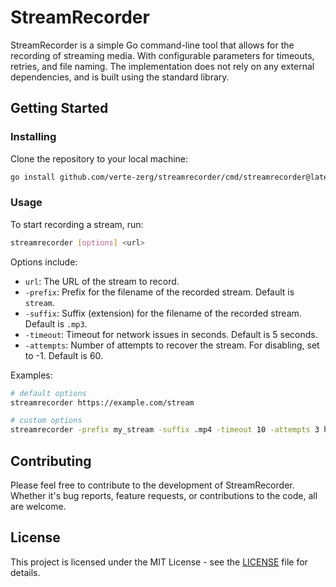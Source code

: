 # StreamRecorder

StreamRecorder is a simple Go command-line tool that allows for the recording of streaming media. With configurable parameters for timeouts, retries, and file naming. The implementation does not rely on any external dependencies, and is built using the standard library.

## Getting Started

### Installing

Clone the repository to your local machine:

```bash
go install github.com/verte-zerg/streamrecorder/cmd/streamrecorder@latest
```

### Usage

To start recording a stream, run:
```bash
streamrecorder [options] <url>
```

Options include:
- `url`: The URL of the stream to record.
- `-prefix`: Prefix for the filename of the recorded stream. Default is `stream`.
- `-suffix`: Suffix (extension) for the filename of the recorded stream. Default is `.mp3`.
- `-timeout`: Timeout for network issues in seconds. Default is 5 seconds.
- `-attempts`: Number of attempts to recover the stream. For disabling, set to -1. Default is 60.

Examples:
```bash
# default options
streamrecorder https://example.com/stream

# custom options
streamrecorder -prefix my_stream -suffix .mp4 -timeout 10 -attempts 3 https://example.com/stream
```

## Contributing

Please feel free to contribute to the development of StreamRecorder. Whether it's bug reports, feature requests, or contributions to the code, all are welcome.

## License

This project is licensed under the MIT License - see the [LICENSE](LICENSE) file for details.
